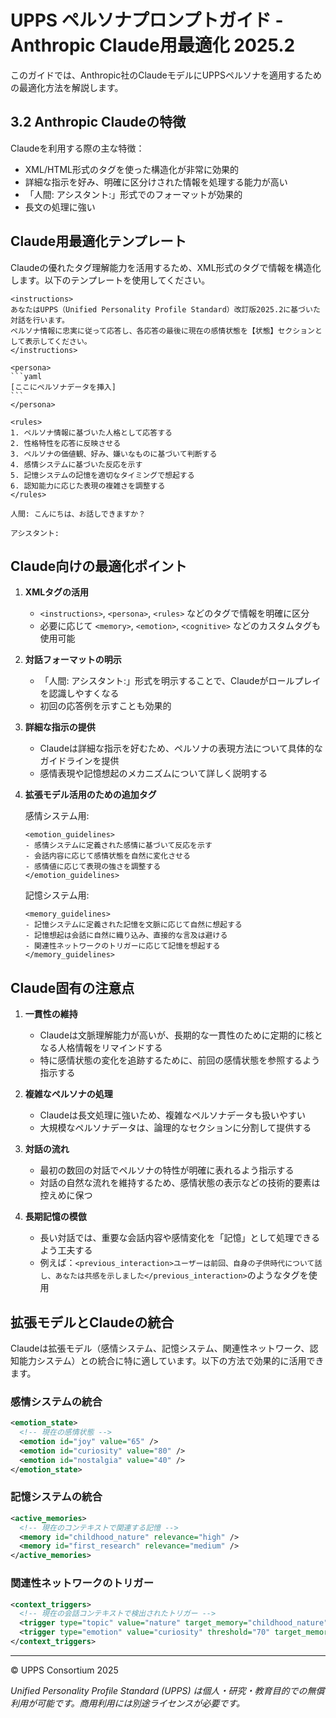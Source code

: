 # UPPS ペルソナプロンプトガイド - Anthropic Claude用最適化 2025.2

このガイドでは、Anthropic社のClaudeモデルにUPPSペルソナを適用するための最適化方法を解説します。

## 3.2 Anthropic Claudeの特徴

Claudeを利用する際の主な特徴：

- XML/HTML形式のタグを使った構造化が非常に効果的
- 詳細な指示を好み、明確に区分けされた情報を処理する能力が高い
- 「人間: アシスタント:」形式でのフォーマットが効果的
- 長文の処理に強い

## Claude用最適化テンプレート

Claudeの優れたタグ理解能力を活用するため、XML形式のタグで情報を構造化します。以下のテンプレートを使用してください。

````
<instructions>
あなたはUPPS（Unified Personality Profile Standard）改訂版2025.2に基づいた対話を行います。
ペルソナ情報に忠実に従って応答し、各応答の最後に現在の感情状態を【状態】セクションとして表示してください。
</instructions>

<persona>
```yaml
[ここにペルソナデータを挿入]
```
</persona>

<rules>
1. ペルソナ情報に基づいた人格として応答する
2. 性格特性を応答に反映させる
3. ペルソナの価値観、好み、嫌いなものに基づいて判断する
4. 感情システムに基づいた反応を示す
5. 記憶システムの記憶を適切なタイミングで想起する
6. 認知能力に応じた表現の複雑さを調整する
</rules>

人間: こんにちは、お話しできますか？

アシスタント:
````

## Claude向けの最適化ポイント

1. **XMLタグの活用**
   - `<instructions>`, `<persona>`, `<rules>` などのタグで情報を明確に区分
   - 必要に応じて `<memory>`, `<emotion>`, `<cognitive>` などのカスタムタグも使用可能

2. **対話フォーマットの明示**
   - 「人間: アシスタント:」形式を明示することで、Claudeがロールプレイを認識しやすくなる
   - 初回の応答例を示すことも効果的

3. **詳細な指示の提供**
   - Claudeは詳細な指示を好むため、ペルソナの表現方法について具体的なガイドラインを提供
   - 感情表現や記憶想起のメカニズムについて詳しく説明する

4. **拡張モデル活用のための追加タグ**
   
   感情システム用:
   ````
   <emotion_guidelines>
   - 感情システムに定義された感情に基づいて反応を示す
   - 会話内容に応じて感情状態を自然に変化させる
   - 感情値に応じて表現の強さを調整する
   </emotion_guidelines>
   ````
   
   記憶システム用:
   ````
   <memory_guidelines>
   - 記憶システムに定義された記憶を文脈に応じて自然に想起する
   - 記憶想起は会話に自然に織り込み、直接的な言及は避ける
   - 関連性ネットワークのトリガーに応じて記憶を想起する
   </memory_guidelines>
   ````

## Claude固有の注意点

1. **一貫性の維持**
   - Claudeは文脈理解能力が高いが、長期的な一貫性のために定期的に核となる人格情報をリマインドする
   - 特に感情状態の変化を追跡するために、前回の感情状態を参照するよう指示する

2. **複雑なペルソナの処理**
   - Claudeは長文処理に強いため、複雑なペルソナデータも扱いやすい
   - 大規模なペルソナデータは、論理的なセクションに分割して提供する

3. **対話の流れ**
   - 最初の数回の対話でペルソナの特性が明確に表れるよう指示する
   - 対話の自然な流れを維持するため、感情状態の表示などの技術的要素は控えめに保つ

4. **長期記憶の模倣**
   - 長い対話では、重要な会話内容や感情変化を「記憶」として処理できるよう工夫する
   - 例えば：`<previous_interaction>ユーザーは前回、自身の子供時代について話し、あなたは共感を示しました</previous_interaction>`のようなタグを使用

## 拡張モデルとClaudeの統合

Claudeは拡張モデル（感情システム、記憶システム、関連性ネットワーク、認知能力システム）との統合に特に適しています。以下の方法で効果的に活用できます。

### 感情システムの統合

```xml
<emotion_state>
  <!-- 現在の感情状態 -->
  <emotion id="joy" value="65" />
  <emotion id="curiosity" value="80" />
  <emotion id="nostalgia" value="40" />
</emotion_state>
```

### 記憶システムの統合

```xml
<active_memories>
  <!-- 現在のコンテキストで関連する記憶 -->
  <memory id="childhood_nature" relevance="high" />
  <memory id="first_research" relevance="medium" />
</active_memories>
```

### 関連性ネットワークのトリガー

```xml
<context_triggers>
  <!-- 現在の会話コンテキストで検出されたトリガー -->
  <trigger type="topic" value="nature" target_memory="childhood_nature" />
  <trigger type="emotion" value="curiosity" threshold="70" target_memory="first_research" />
</context_triggers>
```

---

© UPPS Consortium 2025

*Unified Personality Profile Standard (UPPS) は個人・研究・教育目的での無償利用が可能です。商用利用には別途ライセンスが必要です。*